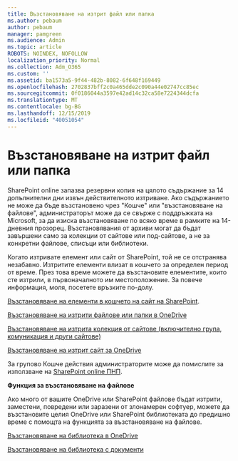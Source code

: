 ```yaml
---
title: Възстановяване на изтрит файл или папка
ms.author: pebaum
author: pebaum
manager: pamgreen
ms.audience: Admin
ms.topic: article
ROBOTS: NOINDEX, NOFOLLOW
localization_priority: Normal
ms.collection: Adm_O365
ms.custom: ''
ms.assetid: ba1573a5-9f44-482b-8082-6f648f169449
ms.openlocfilehash: 2702837bff2c0a465dde2c090a44e02747cc85ec
ms.sourcegitcommit: 0f0186044a3597e42ad14c32ca58e7224344dcfa
ms.translationtype: MT
ms.contentlocale: bg-BG
ms.lasthandoff: 12/15/2019
ms.locfileid: "40051054"
---
```

# <a name="restore-a-deleted-file-or-folder"></a>Възстановяване на изтрит файл или папка

SharePoint online запазва резервни копия на цялото съдържание за 14 допълнителни дни извън действителното изтриване. Ако съдържанието не може да бъде възстановено чрез "Кошче" или "възстановяване на файлове", администраторът може да се свърже с поддръжката на Microsoft, за да изиска възстановяване по всяко време в рамките на 14-дневния прозорец. Възстановявания от архиви могат да бъдат завършени само за колекции от сайтове или под-сайтове, а не за конкретни файлове, списъци или библиотеки.

Когато изтривате елемент или сайт от SharePoint, той не се отстранява незабавно. Изтритите елементи влизат в кошчето за определен период от време. През това време можете да възстановите елементите, които сте изтрили, в първоначалното им местоположение. За повече информация, моля, посетете връзките по-долу.

[Възстановяване на елементи в кошчето на сайт на SharePoint](https://support.office.com/article/restore-deleted-items-from-the-site-collection-recycle-bin-5fa924ee-16d7-487b-9a0a-021b9062d14b).

[Възстановяване на изтрити файлове или папки в OneDrive](https://support.office.com/article/Restore-deleted-files-or-folders-in-OneDrive-949ada80-0026-4db3-a953-c99083e6a84f)

[Възстановяване на изтрита колекция от сайтове (включително група, комуникация и други сайтове)](https://docs.microsoft.com/sharepoint/restore-deleted-site-collection)

[Възстановяване на изтрит сайт за OneDrive](https://docs.microsoft.com/onedrive/restore-deleted-onedrive)

За групово Кошче действия администраторите може да помислите за използване на [SharePoint online ПНП](https://docs.microsoft.com/powershell/sharepoint/sharepoint-pnp/sharepoint-pnp-cmdlets?view=sharepoint-ps).

**Функция за възстановяване на файлове**

Ако много от вашите OneDrive или SharePoint файлове бъдат изтрити, заместени, повредени или заразени от злонамерен софтуер, можете да възстановите целия OneDrive или SharePoint библиотеката до предишно време с помощта на функцията за възстановяване на файлове.

[Възстановяване на библиотека в OneDrive](https://support.office.com/article/restore-your-onedrive-fa231298-759d-41cf-bcd0-25ac53eb8a15)

[Възстановяване на библиотека с документи](https://support.office.com/article/restore-a-document-library-317791c3-8bd0-4dfd-8254-3ca90883d39a)

